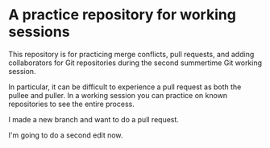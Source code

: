 # A practice repository for working sessions

This repository is for practicing merge conflicts, pull requests, and adding collaborators for Git repositories during the second summertime Git working session.

In particular, it can be difficult to experience a pull request as both the pullee and puller.  In a working session you can practice on known repositories to see the entire process.

I made a new branch and want to do a pull request.

I'm going to do a second edit now.
